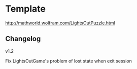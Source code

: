# Template


http://mathworld.wolfram.com/LightsOutPuzzle.html

## Changelog

v1.2 

Fix LightsOutGame's problem of lost state when exit session